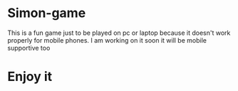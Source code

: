 # Simon-game
This is a fun game just to be played on pc or laptop because it doesn't work properly for mobile phones.
I am working on it soon it will be mobile supportive too
# Enjoy it
